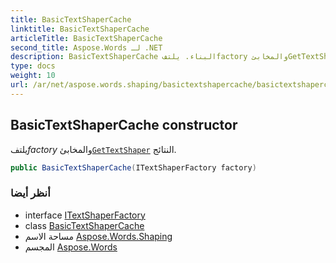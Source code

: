 ```yaml
---
title: BasicTextShaperCache
linktitle: BasicTextShaperCache
articleTitle: BasicTextShaperCache
second_title: Aspose.Words لـ .NET
description: BasicTextShaperCache البناء. يلتفfactory والمخابئGetTextShaper النتائج في C#.
type: docs
weight: 10
url: /ar/net/aspose.words.shaping/basictextshapercache/basictextshapercache/
---
```

## BasicTextShaperCache constructor

يلتف*factory* والمخابئ[`GetTextShaper`](../../itextshaperfactory/gettextshaper/) النتائج.

```csharp
public BasicTextShaperCache(ITextShaperFactory factory)
```

### أنظر أيضا

* interface [ITextShaperFactory](../../itextshaperfactory/)
* class [BasicTextShaperCache](../)
* مساحة الاسم [Aspose.Words.Shaping](../../../aspose.words.shaping/)
* المجسم [Aspose.Words](../../../)

